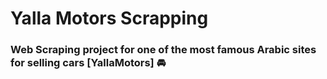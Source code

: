 # Yalla Motors Scrapping
### Web Scraping project for one of the most famous Arabic sites for selling cars [YallaMotors] 🚘 
